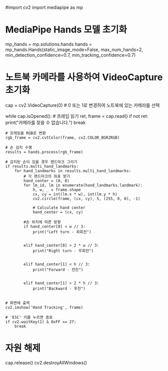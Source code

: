 #import cv2
import mediapipe as mp

# MediaPipe Hands 모델 초기화
mp_hands = mp.solutions.hands
hands = mp_hands.Hands(static_image_mode=False, max_num_hands=2, min_detection_confidence=0.7, min_tracking_confidence=0.7)

# 노트북 카메라를 사용하여 VideoCapture 초기화
cap = cv2.VideoCapture(0)  # 0 또는 1로 변경하여 노트북에 있는 카메라를 선택

while cap.isOpened():
    # 프레임 읽기
    ret, frame = cap.read()
    if not ret:
        print("카메라를 찾을 수 없습니다.")
        break

    # 프레임을 RGB로 변환
    rgb_frame = cv2.cvtColor(frame, cv2.COLOR_BGR2RGB)

    # 손 감지 수행
    results = hands.process(rgb_frame)

    # 감지된 손이 있을 경우 랜드마크 그리기
    if results.multi_hand_landmarks:
        for hand_landmarks in results.multi_hand_landmarks:
            # 각 랜드마크의 좌표 얻기
            hand_center = (0, 0)
            for lm_id, lm in enumerate(hand_landmarks.landmark):
                h, w, _ = frame.shape
                cx, cy = int(lm.x * w), int(lm.y * h)
                cv2.circle(frame, (cx, cy), 5, (255, 0, 0), -1)
                
                # Calculate hand center
                hand_center = (cx, cy)

            #손 위치에 따른 방향
            if hand_center[0] < w // 3:  
                print("Left turn - 좌회전")
               

            elif hand_center[0] > 2 * w // 3:  
                print("Right turn - 우회전")
              

            elif hand_center[1] < h // 3:  
                print("Forward - 전진")
           

            elif hand_center[1] > 2 * h // 3:  
                print("Backward - 후진")
                

    # 화면에 출력
    cv2.imshow('Hand Tracking', frame)

    # 'ESC' 키를 누르면 종료
    if cv2.waitKey(1) & 0xFF == 27:
        break

# 자원 해제
cap.release()
cv2.destroyAllWindows()
